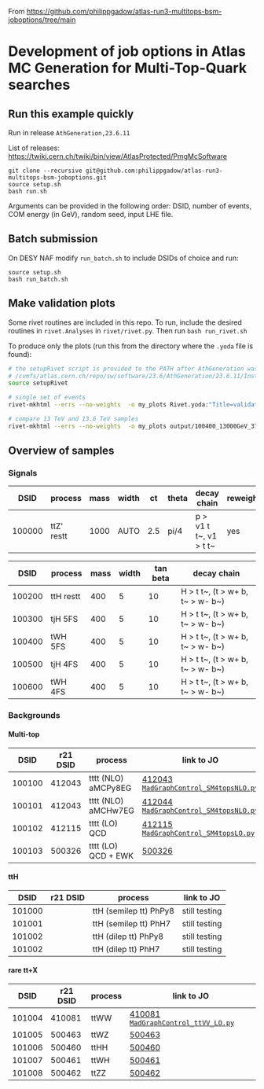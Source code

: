From https://github.com/philippgadow/atlas-run3-multitops-bsm-joboptions/tree/main

# Development of job options in Atlas MC Generation for Multi-Top-Quark searches

## Run this example quickly
Run in release `AthGeneration,23.6.11`

List of releases: https://twiki.cern.ch/twiki/bin/view/AtlasProtected/PmgMcSoftware

```
git clone --recursive git@github.com:philippgadow/atlas-run3-multitops-bsm-joboptions.git
source setup.sh
bash run.sh
```
Arguments can be provided in the following order: DSID, number of events, COM energy (in GeV), random seed, input LHE file. 

## Batch submission
On DESY NAF modify `run_batch.sh` to include DSIDs of choice and run:

```
source setup.sh
bash run_batch.sh
```


## Make validation plots

Some rivet routines are included in this repo. To run, include the desired routines in `rivet.Analyses` in `rivet/rivet.py`. Then run
```bash run_rivet.sh```

To produce only the plots (run this from the directory where the `.yoda` file is found): 

```bash
# the setupRivet script is provided to the PATH after AthGeneration was setup, see e.g.
# /cvmfs/atlas.cern.ch/repo/sw/software/23.6/AthGeneration/23.6.11/InstallArea/x86_64-centos7-gcc11-opt/bin/setupRivet
source setupRivet

# single set of events
rivet-mkhtml --errs --no-weights  -o my_plots Rivet.yoda:"Title=validation plots"

# compare 13 TeV and 13.6 TeV samples
rivet-mkhtml --errs --no-weights  -o my_plots output/100400_13000GeV_372777/Rivet.yoda:"Title=sqrt(s)=13TeV" output/100400_13600GeV_126313/Rivet.yoda:"Title=sqrt(s)=13.6TeV"
```

## Overview of samples

### Signals

| DSID   | process      | mass | width | ct   | theta | decay chain                        | reweight |
| ------ | ------------ | ---- | ----- | ---- | ----- | ---------------------------------- | -------- |
| 100000 | ttZ' restt   | 1000 | AUTO  |  2.5 |  pi/4 | p > v1 t t~, v1 > t t~             | yes      |

| DSID   | process      | mass | width | tan beta | decay chain                      |
| ------ | ------------ | ---- | ----- | -------- | -------------------------------- |
| 100200 | ttH restt    | 400  | 5     |  10      | H > t t~, (t > w+ b, t~ > w- b~) |
| 100300 | tjH 5FS      | 400  | 5     |  10      | H > t t~, (t > w+ b, t~ > w- b~) |
| 100400 | tWH 5FS      | 400  | 5     |  10      | H > t t~, (t > w+ b, t~ > w- b~) |
| 100500 | tjH 4FS      | 400  | 5     |  10      | H > t t~, (t > w+ b, t~ > w- b~) |
| 100600 | tWH 4FS      | 400  | 5     |  10      | H > t t~, (t > w+ b, t~ > w- b~) |

### Backgrounds

#### Multi-top

| DSID   | r21 DSID | process | link to JO |
| ------ | -------- | ------- | ---------- |
| 100100 | 412043   | tttt (NLO) aMCPy8EG | [412043](https://gitlab.cern.ch/atlas-physics/pmg/infrastructure/mc15joboptions/-/blob/master/share/DSID412xxx/MC15.412043.aMcAtNloPythia8EvtGen_A14NNPDF31_SM4topsNLO.py) [`MadGraphControl_SM4topsNLO.py`](https://gitlab.cern.ch/atlas-physics/pmg/infrastructure/mc15joboptions/-/blob/master/common/MadGraph/MadGraphControl_SM4topsNLO.py) |
| 100101 | 412043   | tttt (NLO) aMCHw7EG | [412044](https://gitlab.cern.ch/atlas-physics/pmg/infrastructure/mc15joboptions/-/blob/master/share/DSID412xxx/MC15.412044.aMcAtNloHerwig7EvtGen_H7UE_SM4topsNLO.py) [`MadGraphControl_SM4topsNLO.py`](https://gitlab.cern.ch/atlas-physics/pmg/infrastructure/mc15joboptions/-/blob/master/common/MadGraph/MadGraphControl_SM4topsNLO.py) |
| 100102 | 412115   | tttt (LO) QCD | [412115](https://gitlab.cern.ch/atlas-physics/pmg/infrastructure/mc15joboptions/-/blob/master/share/DSID412xxx/MC15.412115.MadGraphPythia8EvtGen_A14NNPDF31_SM4topsLO.py) [`MadGraphControl_SM4topsLO.py`](https://gitlab.cern.ch/atlas-physics/pmg/infrastructure/mc15joboptions/-/blob/master/common/MadGraph/MadGraphControl_SM4topsLO.py) |
| 100103 | 500326   | tttt (LO) QCD + EWK | [500326](https://gitlab.cern.ch/atlas-physics/pmg/mcjoboptions/-/tree/master/500xxx/500326) |

#### ttH

| DSID   | r21 DSID | process | link to JO |
| ------ | -------- | ------- | ---------- |
| 101000 |          | ttH (semilep tt) PhPy8 | still testing |
| 101001 |          | ttH (semilep tt) PhH7  | still testing |
| 101002 |          | ttH (dilep tt) PhPy8   | still testing |
| 101002 |          | ttH (dilep tt) PhH7    | still testing |

#### rare tt+X

| DSID   | r21 DSID | process | link to JO |
| ------ | -------- | ------- | ---------- |
| 101004 | 410081   | ttWW | [410081](https://gitlab.cern.ch/atlas-physics/pmg/infrastructure/mc15joboptions/-/blob/master/share/DSID410xxx/MC15.410081.MadGraphPythia8EvtGen_A14NNPDF23_ttbarWW.py) [`MadGraphControl_ttVV_LO.py`](https://gitlab.cern.ch/atlas-physics/pmg/infrastructure/mc15joboptions/-/blob/master/common/MadGraph/MadGraphControl_ttVV_LO.py) |
| 101005 | 500463   | ttWZ | [500463](https://gitlab.cern.ch/atlas-physics/pmg/mcjoboptions/-/tree/master/500xxx/500463) |
| 101006 | 500460   | ttHH | [500460](https://gitlab.cern.ch/atlas-physics/pmg/mcjoboptions/-/tree/master/500xxx/500460) |
| 101007 | 500461   | ttWH | [500461](https://gitlab.cern.ch/atlas-physics/pmg/mcjoboptions/-/tree/master/500xxx/500461) |
| 101008 | 500462   | ttZZ | [500462](https://gitlab.cern.ch/atlas-physics/pmg/mcjoboptions/-/tree/master/500xxx/500462) |
